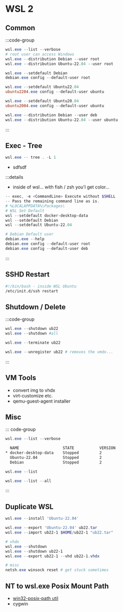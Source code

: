 # WSL 2
## Common

:::code-group
```powershell [main]
wsl.exe --list --verbose
# root user can access Windows
wsl.exe --distribution Debian --user root
wsl.exe --distribution Ubuntu-22.04 --user root
```
```powershell [default debian]
wsl.exe --setdefault Debian
debian.exe config --default-user root
```
```powershell [default ub2204]
wsl.exe --setdefault Ubuntu22.04
ubuntu2204.exe config --default-user ubuntu
```
```powershell [default ub2004]
wsl.exe --setdefault Ubuntu20.04
ubuntu2004.exe config --default-user ubuntu
```
```powershell [misc]
wsl.exe --distribution Debian --user deb
wsl.exe --distribution Ubuntu-22.04 --user ubuntu
```
:::
## Exec - Tree
```powershell
wsl.exe -- tree . -L 1
```
* sdfsdf
<!-- wsl.exe -e tree .
wsl.exe -e tree . -L 1
wsl.exe -- tree . -->
:::details
* inside of wsl... with fish / zsh you'l get color...
```powershell
-- exec, -e <CommandLine> Execute without $SHELL
-- Pass the remaining command line as is.
# %LOCALAPPDATA%\Packages\
# WSL Set Default
wsl --setdefault docker-desktop-data
wsl --setdefault Debian
wsl --setdefault Ubuntu-22.04

# Debian Default user
debian.exe --help
debian.exe config --default-user root
debian.exe config --default-user deb
```
:::
<!-- might be easier to have it in one file and reference it... and or auto generate  -->
## SSHD Restart
```bash
#!/bin/bash - inside WSL Ubuntu
/etc/init.d/ssh restart
```


## Shutdown / Delete
:::code-group
```powershell [shutdown]
wsl.exe --shutdown ub22
wsl.exe --shutdown #all
```
```powershell [force shutdown]
wsl.exe --terminate ub22

```
```powershell [unregister-undefine-remove]
wsl.exe --unregister ub22 # removes the vmdx...
```
:::



## VM Tools
* convert img to vhdx
* virt-customize etc.
* qemu-guest-agent installer

## Misc
::: code-group
```powershell 
wsl.exe --list --verbose
```
```txt [name-state-version.log]
  NAME                   STATE           VERSION
* docker-desktop-data    Stopped         2
  Ubuntu-22.04           Stopped         2
  Debian                 Stopped         2
```
```powershell 
wsl.exe --list
```
```powershell 
wsl.exe --list --all
```
:::

## Duplicate WSL
```powershell [duplicate-vm.ps1]
wsl.exe --install 'Ubuntu-22.04'

wsl.exe --export 'Ubuntu-22.04' ub22.tar
wsl.exe --import ub22-1 $HOME/ub22-1 "ub22.tar"

# vhdx
wsl.exe --shutdown
wsl.exe --shutdown ub22-1
wsl.exe --export ub22-1 --vhd ub22-1.vhdx

# misc
netsh.exe winsock reset # get stuck sometimes
```

## NT to wsl.exe Posix Mount Path
* [win32-posix-path util](https://codeforwings.github.io/nuxt3-win32-posix-path/)
* cygwin

